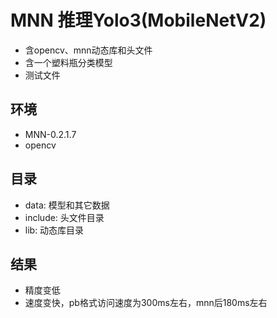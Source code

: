 # MNN 推理Yolo3(MobileNetV2)
* 含opencv、mnn动态库和头文件
* 含一个塑料瓶分类模型
* 测试文件
## 环境
* MNN-0.2.1.7
* opencv

## 目录
* data: 模型和其它数据
* include: 头文件目录
* lib: 动态库目录

## 结果
* 精度变低
* 速度变快，pb格式访问速度为300ms左右，mnn后180ms左右

